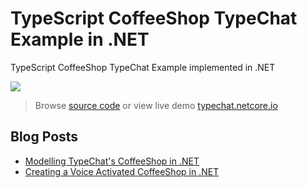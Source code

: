 # TypeScript CoffeeShop TypeChat Example in .NET

TypeScript CoffeeShop TypeChat Example implemented in .NET

[![](https://servicestack.net/img/posts/typescript-typechat-examples/coffeeshop.png)](https://typechat.netcore.io/coffeeshop)

> Browse [source code](https://github.com/NetCoreApps/CoffeeShop) or view live demo [typechat.netcore.io](https://typechat.netcore.io/coffeeshop) 

## Blog Posts

 - [Modelling TypeChat's CoffeeShop in .NET](https://servicestack.net/posts/building-typechat-coffeeshop-modelling)
 - [Creating a Voice Activated CoffeeShop in .NET](https://servicestack.net/posts/voice-activated-typechat-coffeeshop)
